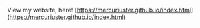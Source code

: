 View my website, here! [https://mercuriuster.github.io/index.html](https://mercuriuster.github.io/index.html)
